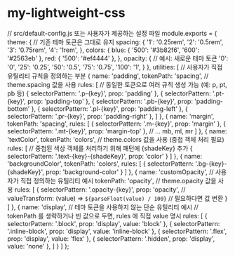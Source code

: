 # my-lightweight-css


// src/default-config.js 또는 사용자가 제공하는 설정 파일
module.exports = {
  theme: { // 기존 테마 토큰은 그대로 유지
    spacing: {
      '1': '0.25rem', '2': '0.5rem', '3': '0.75rem', '4': '1rem',
    },
    colors: {
      blue: { '500': '#3b82f6', '600': '#2563eb' },
      red: { '500': '#ef4444' },
    },
    opacity: { // 예시: 새로운 테마 토큰
      '0': '0', '25': '0.25', '50': '0.5', '75': '0.75', '100': '1',
    }
  },
  utilities: [ // 사용자가 직접 유틸리티 규칙을 정의하는 부분
    {
      name: 'padding',
      tokenPath: 'spacing', // theme.spacing 값을 사용
      rules: [ // 동일한 토큰으로 여러 규칙 생성 가능 (예: p, pt, pb 등)
        { selectorPattern: '.p-{key}', prop: 'padding' },
        { selectorPattern: '.pt-{key}', prop: 'padding-top' },
        { selectorPattern: '.pb-{key}', prop: 'padding-bottom' },
        { selectorPattern: '.pl-{key}', prop: 'padding-left' },
        { selectorPattern: '.pr-{key}', prop: 'padding-right' },
      ]
    },
    {
      name: 'margin',
      tokenPath: 'spacing',
      rules: [
        { selectorPattern: '.m-{key}', prop: 'margin' },
        { selectorPattern: '.mt-{key}', prop: 'margin-top' },
        // ... mb, ml, mr
      ]
    },
    {
      name: 'textColor',
      tokenPath: 'colors', // theme.colors 값을 사용 (중첩 객체 처리 필요)
      rules: [
        // 중첩된 색상 객체를 처리하기 위해 패턴에 {shadeKey} 추가
        { selectorPattern: '.text-{key}-{shadeKey}', prop: 'color' }
      ]
    },
    {
      name: 'backgroundColor',
      tokenPath: 'colors',
      rules: [
        { selectorPattern: '.bg-{key}-{shadeKey}', prop: 'background-color' }
      ]
    },
    {
      name: 'customOpacity', // 사용자가 직접 정의하는 유틸리티 예시
      tokenPath: 'opacity',   // theme.opacity 값을 사용
      rules: [
        {
          selectorPattern: '.opacity-{key}',
          prop: 'opacity',
          // valueTransform: (value) => `${parseFloat(value) / 100}` // 필요하다면 값 변환
        }
      ]
    },
    {
      name: 'display', // 테마 토큰을 사용하지 않는 단순 유틸리티 예시
      // tokenPath 를 생략하거나 빈 값으로 두면, rules 에 직접 value 명시
      rules: [
        { selectorPattern: '.block', prop: 'display', value: 'block' },
        { selectorPattern: '.inline-block', prop: 'display', value: 'inline-block' },
        { selectorPattern: '.flex', prop: 'display', value: 'flex' },
        { selectorPattern: '.hidden', prop: 'display', value: 'none' },
      ]
    }
  ]
};